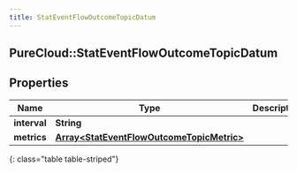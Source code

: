 ```yaml
---
title: StatEventFlowOutcomeTopicDatum
---
```

## PureCloud::StatEventFlowOutcomeTopicDatum

## Properties

|Name | Type | Description | Notes|
|------------ | ------------- | ------------- | -------------|
| **interval** | **String** |  | [optional] |
| **metrics** | [**Array&lt;StatEventFlowOutcomeTopicMetric&gt;**](StatEventFlowOutcomeTopicMetric.html) |  | [optional] |
{: class="table table-striped"}


